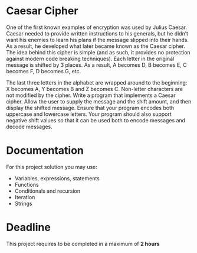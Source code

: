 # Caesar Cipher

One of the first known examples of encryption was used by Julius Caesar. 
Caesar needed to provide written instructions to his generals, but he didn’t want his enemies to learn his plans if the message slipped into their hands. 
As a result, he developed what later became known as the Caesar cipher.
The idea behind this cipher is simple (and as such, it provides no protection against modern code breaking techniques). 
Each letter in the original message is shifted by 3 places. As a result, A becomes D, B becomes E, C becomes F, D becomes G, etc.

The last three letters in the alphabet are wrapped around to the beginning: X becomes A, Y becomes B and Z becomes C. 
Non-letter characters are not modified by the cipher.
Write a program that implements a Caesar cipher. 
Allow the user to supply the message and the shift amount, and then display the shifted message. 
Ensure that your program encodes both uppercase and lowercase letters. Your program should also support negative shift values so that it can be used both to encode messages and decode messages.

# Documentation

For this project solution you may use:

- Variables, expressions, statements
- Functions
- Conditionals and recursion
- Iteration
- Strings

# Deadline

This project requires to be completed in a maximum of **2 hours**
